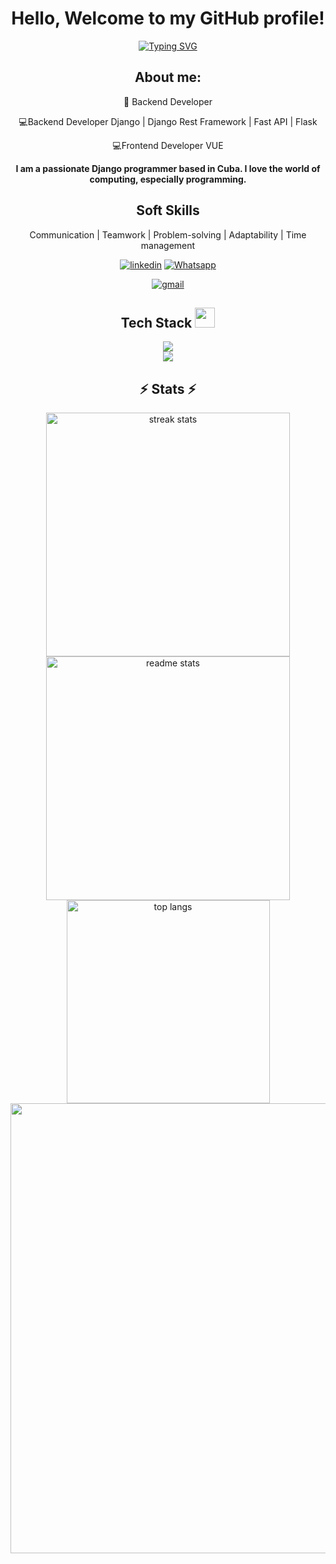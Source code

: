 
<h1 align="center">
    Hello, Welcome to my GitHub profile!

[//]: # (    <img src="https://media.giphy.com/media/hvRJCLFzcasrR4ia7z/giphy.gif" width="30px" alt=""/>)
  </h1>
<p align="center">
	<a href="https://github.com/wolfsoul01">
		<img src="https://readme-typing-svg.herokuapp.com?font=DejaVu+Sans+Mono&duration=3000&pause=1000&color=0EFF64&background=09FF5900&center=true&vCenter=true&random=false&width=435&lines=Tecnologies%3A;;%F0%9F%96%A5%EF%B8%8F+Django;%F0%9F%96%A5%EF%B8%8F+Django+Rest+Framework;;%F0%9F%96%A5%EF%B8%8F+VUE" alt="Typing SVG" />
	</a>
	
</p>
<div align="center">
<h2> About me: </h2> 
🌟 Backend Developer<br>

💻Backend Developer Django | Django Rest Framework | Fast API | Flask<br>

💻Frontend Developer VUE<br>

**I am a passionate Django programmer based in Cuba. I love the world of computing, especially programming.**

<h2>Soft Skills</h2>

Communication | Teamwork | Problem-solving | Adaptability | Time management









[![linkedin](https://img.shields.io/badge/linkedin-0A66C2?style=for-the-badge&logo=linkedin&logoColor=white)](https://www.linkedin.com/in/alejandro-puig-7672b0196)
[![Whatsapp](https://img.shields.io/badge/whatsapp-green?style=for-the-badge&logo=whatsapp&logoColor=white)](https://wa.link/h1grje)

[![gmail](https://img.shields.io/badge/gmail-red?style=for-the-badge&logo=gmail&logoColor=white)](mailto:apuig0502@gmail.com)
</div >
<div align="center">
<h2>Tech Stack <img src = "https://media2.giphy.com/media/QssGEmpkyEOhBCb7e1/giphy.gif?cid=ecf05e47a0n3gi1bfqntqmob8g9aid1oyj2wr3ds3mg700bl&rid=giphy.gif" width = 32px></h2>


  <img src="https://skillicons.dev/icons?i=py,django,fastapi,flask,javascript,typescript,html,css,vue" /><br>
  <img src="https://skillicons.dev/icons?i=redis,jenkins,postgres,mysql,sqlite,docker,kubernetes,github,git" /><br>
  
</div>

<h2 align="center">⚡ Stats ⚡</h2>

<div align="center">
<img width=390 src="https://streak-stats.demolab.com/?user=Alejandro193&count_private=true&theme=react&border_radius=10" alt="streak stats"/>
  <img width=390 src="https://github-readme-stats.vercel.app/api?username=Alejandro193&count_private=true&show_icons=true&theme=react&rank_icon=github&border_radius=10" alt="readme stats" />
  <br/>
  <img width=325 align="center" src="https://github-readme-stats.vercel.app/api/top-langs/?username=Alejandro193&langs_count=8&layout=compact&theme=vue-dark&border_radius=10&size_weight=0.5&count_weight=0.5&exclude_repo=github-readme-stats" alt="top langs" />
</div>
<img width=720px src="https://capsule-render.vercel.app/api?type=venom&height=300&color=gradient&text=See%20you ;)&animation=scaleIn&textBg=false"/>
